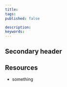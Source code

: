 ```yaml
---
title:
tags:
published: false

description:
keywords:
---
```


## Secondary header

## Resources

* something